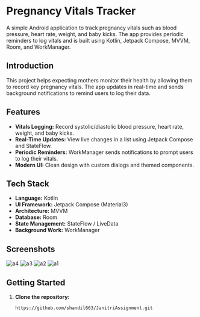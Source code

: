 # Pregnancy Vitals Tracker

A simple Android application to track pregnancy vitals such as blood pressure, heart rate, weight, and baby kicks. The app provides periodic reminders to log vitals and is built using Kotlin, Jetpack Compose, MVVM, Room, and WorkManager.

## Introduction

This project helps expecting mothers monitor their health by allowing them to record key pregnancy vitals. The app updates in real-time and sends background notifications to remind users to log their data.

## Features

- **Vitals Logging:** Record systolic/diastolic blood pressure, heart rate, weight, and baby kicks.
- **Real-Time Updates:** View live changes in a list using Jetpack Compose and StateFlow.
- **Periodic Reminders:** WorkManager sends notifications to prompt users to log their vitals.
- **Modern UI:** Clean design with custom dialogs and themed components.

## Tech Stack

- **Language:** Kotlin
- **UI Framework:** Jetpack Compose (Material3)
- **Architecture:** MVVM
- **Database:** Room
- **State Management:** StateFlow / LiveData
- **Background Work:** WorkManager

## Screenshots

![a4](https://github.com/user-attachments/assets/75e538f3-6597-4da7-bfac-71ae530ce50b)
![a3](https://github.com/user-attachments/assets/5782d47b-eec0-467b-8a3a-46e13964c0e1)
![a2](https://github.com/user-attachments/assets/d9238ead-4ea9-446a-bf23-b0fb8f1f4e2b)
![a1](https://github.com/user-attachments/assets/a1d555b8-6c12-4c87-a2b7-2b1b49053cb1)


## Getting Started

1. **Clone the repository:**
   ```bash
   https://github.com/shandil663/JanitriAssignment.git
